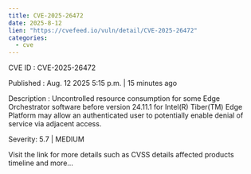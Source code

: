 ```yaml
--- 
title: CVE-2025-26472
date: 2025-8-12
lien: "https://cvefeed.io/vuln/detail/CVE-2025-26472"
categories:
  - cve
---
```


CVE ID : CVE-2025-26472

Published :  Aug. 12
2025
5:15 p.m. | 15 minutes ago

Description : Uncontrolled resource consumption for some Edge Orchestrator software before version 24.11.1 for Intel(R) Tiber(TM) Edge Platform may allow an authenticated user to potentially enable denial of service via adjacent access.

Severity: 5.7 | MEDIUM

Visit the link for more details
such as CVSS details
affected products
timeline
and more...
